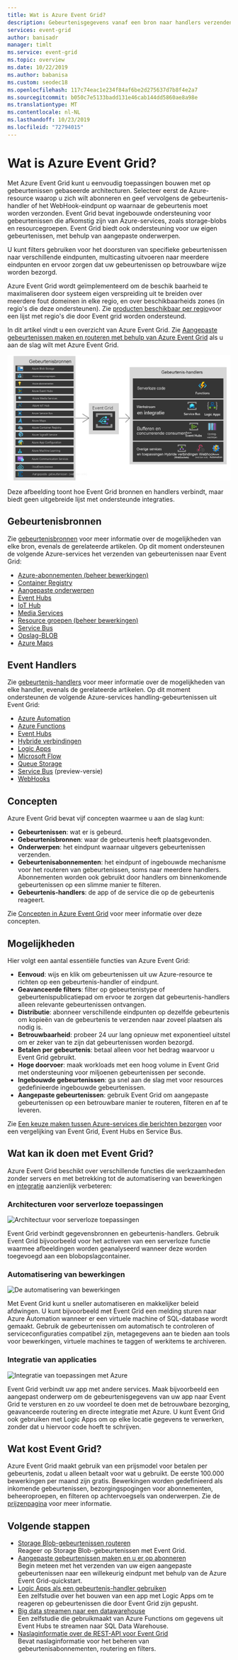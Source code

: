 ```yaml
---
title: Wat is Azure Event Grid?
description: Gebeurtenisgegevens vanaf een bron naar handlers verzenden met Azure Event Grid. Op gebeurtenissen gebaseerde toepassingen ontwikkelen en integreren met Azure-services.
services: event-grid
author: banisadr
manager: timlt
ms.service: event-grid
ms.topic: overview
ms.date: 10/22/2019
ms.author: babanisa
ms.custom: seodec18
ms.openlocfilehash: 117c74eac1e234f84af6be2d275637d7b8f4e2a7
ms.sourcegitcommit: b050c7e5133badd131e46cab144dd5860ae8a98e
ms.translationtype: MT
ms.contentlocale: nl-NL
ms.lasthandoff: 10/23/2019
ms.locfileid: "72794015"
---
```

# <a name="what-is-azure-event-grid"></a>Wat is Azure Event Grid?

Met Azure Event Grid kunt u eenvoudig toepassingen bouwen met op gebeurtenissen gebaseerde architecturen. Selecteer eerst de Azure-resource waarop u zich wilt abonneren en geef vervolgens de gebeurtenis-handler of het WebHook-eindpunt op waarnaar de gebeurtenis moet worden verzonden. Event Grid bevat ingebouwde ondersteuning voor gebeurtenissen die afkomstig zijn van Azure-services, zoals storage-blobs en resourcegroepen. Event Grid biedt ook ondersteuning voor uw eigen gebeurtenissen, met behulp van aangepaste onderwerpen. 

U kunt filters gebruiken voor het doorsturen van specifieke gebeurtenissen naar verschillende eindpunten, multicasting uitvoeren naar meerdere eindpunten en ervoor zorgen dat uw gebeurtenissen op betrouwbare wijze worden bezorgd.

Azure Event Grid wordt geïmplementeerd om de beschik baarheid te maximaliseren door systeem eigen verspreiding uit te breiden over meerdere fout domeinen in elke regio, en over beschikbaarheids zones (in regio's die deze ondersteunen). Zie [producten beschikbaar per regio](https://azure.microsoft.com/global-infrastructure/services/?products=event-grid&regions=all)voor een lijst met regio's die door Event grid worden ondersteund.

In dit artikel vindt u een overzicht van Azure Event Grid. Zie [Aangepaste gebeurtenissen maken en routeren met behulp van Azure Event Grid](custom-event-quickstart.md) als u aan de slag wilt met Azure Event Grid. 

![Event Grid-model van bronnen en handlers](./media/overview/functional-model.png)

Deze afbeelding toont hoe Event Grid bronnen en handlers verbindt, maar biedt geen uitgebreide lijst met ondersteunde integraties.

## <a name="event-sources"></a>Gebeurtenisbronnen

Zie [gebeurtenisbronnen](event-sources.md) voor meer informatie over de mogelijkheden van elke bron, evenals de gerelateerde artikelen. Op dit moment ondersteunen de volgende Azure-services het verzenden van gebeurtenissen naar Event Grid:

* [Azure-abonnementen (beheer bewerkingen)](event-sources.md#azure-subscriptions)
* [Container Registry](event-sources.md#container-registry)
* [Aangepaste onderwerpen](event-sources.md#custom-topics)
* [Event Hubs](event-sources.md#event-hubs)
* [IoT Hub](event-sources.md#iot-hub)
* [Media Services](event-sources.md#media-services)
* [Resource groepen (beheer bewerkingen)](event-sources.md#resource-groups)
* [Service Bus](event-sources.md#service-bus)
* [Opslag-BLOB](event-sources.md#storage)
* [Azure Maps](event-sources.md#maps)

## <a name="event-handlers"></a>Event Handlers

Zie [gebeurtenis-handlers](event-handlers.md) voor meer informatie over de mogelijkheden van elke handler, evenals de gerelateerde artikelen. Op dit moment ondersteunen de volgende Azure-services handling-gebeurtenissen uit Event Grid: 

* [Azure Automation](event-handlers.md#azure-automation)
* [Azure Functions](event-handlers.md#azure-functions)
* [Event Hubs](event-handlers.md#event-hubs)
* [Hybride verbindingen](event-handlers.md#hybrid-connections)
* [Logic Apps](event-handlers.md#logic-apps)
* [Microsoft Flow](https://preview.flow.microsoft.com/connectors/shared_azureeventgrid/azure-event-grid/)
* [Queue Storage](event-handlers.md#queue-storage)
* [Service Bus](event-handlers.md#service-bus-queue-preview) (preview-versie)
* [WebHooks](event-handlers.md#webhooks)

## <a name="concepts"></a>Concepten

Azure Event Grid bevat vijf concepten waarmee u aan de slag kunt:

* **Gebeurtenissen**: wat er is gebeurd.
* **Gebeurtenisbronnen**: waar de gebeurtenis heeft plaatsgevonden.
* **Onderwerpen**: het eindpunt waarnaar uitgevers gebeurtenissen verzenden.
* **Gebeurtenisabonnementen**: het eindpunt of ingebouwde mechanisme voor het routeren van gebeurtenissen, soms naar meerdere handlers. Abonnementen worden ook gebruikt door handlers om binnenkomende gebeurtenissen op een slimme manier te filteren.
* **Gebeurtenis-handlers**: de app of de service die op de gebeurtenis reageert.

Zie [Concepten in Azure Event Grid](concepts.md) voor meer informatie over deze concepten.

## <a name="capabilities"></a>Mogelijkheden

Hier volgt een aantal essentiële functies van Azure Event Grid:

* **Eenvoud**: wijs en klik om gebeurtenissen uit uw Azure-resource te richten op een gebeurtenis-handler of eindpunt.
* **Geavanceerde filters**: filter op gebeurtenistype of gebeurtenispublicatiepad om ervoor te zorgen dat gebeurtenis-handlers alleen relevante gebeurtenissen ontvangen.
* **Distributie**: abonneer verschillende eindpunten op dezelfde gebeurtenis om kopieën van de gebeurtenis te verzenden naar zoveel plaatsen als nodig is.
* **Betrouwbaarheid**: probeer 24 uur lang opnieuw met exponentieel uitstel om er zeker van te zijn dat gebeurtenissen worden bezorgd.
* **Betalen per gebeurtenis**: betaal alleen voor het bedrag waarvoor u Event Grid gebruikt.
* **Hoge doorvoer**: maak workloads met een hoog volume in Event Grid met ondersteuning voor miljoenen gebeurtenissen per seconde.
* **Ingebouwde gebeurtenissen**: ga snel aan de slag met voor resources gedefinieerde ingebouwde gebeurtenissen.
* **Aangepaste gebeurtenissen**: gebruik Event Grid om aangepaste gebeurtenissen op een betrouwbare manier te routeren, filteren en af te leveren.

Zie [Een keuze maken tussen Azure-services die berichten bezorgen](compare-messaging-services.md) voor een vergelijking van Event Grid, Event Hubs en Service Bus.

## <a name="what-can-i-do-with-event-grid"></a>Wat kan ik doen met Event Grid?

Azure Event Grid beschikt over verschillende functies die werkzaamheden zonder servers en met betrekking tot de automatisering van bewerkingen en [integratie](https://azure.com/integration) aanzienlijk verbeteren: 

### <a name="serverless-application-architectures"></a>Architecturen voor serverloze toepassingen

![Architectuur voor serverloze toepassingen](./media/overview/serverless_web_app.png)

Event Grid verbindt gegevensbronnen en gebeurtenis-handlers. Gebruik Event Grid bijvoorbeeld voor het activeren van een serverloze functie waarmee afbeeldingen worden geanalyseerd wanneer deze worden toegevoegd aan een blobopslagcontainer. 

### <a name="ops-automation"></a>Automatisering van bewerkingen

![De automatisering van bewerkingen](./media/overview/Ops_automation.png)

Met Event Grid kunt u sneller automatiseren en makkelijker beleid afdwingen. U kunt bijvoorbeeld met Event Grid een melding sturen naar Azure Automation wanneer er een virtuele machine of SQL-database wordt gemaakt. Gebruik de gebeurtenissen om automatisch te controleren of serviceconfiguraties compatibel zijn, metagegevens aan te bieden aan tools voor bewerkingen, virtuele machines te taggen of werkitems te archiveren.

### <a name="application-integration"></a>Integratie van applicaties

![Integratie van toepassingen met Azure](./media/overview/app_integration.png)

Event Grid verbindt uw app met andere services. Maak bijvoorbeeld een aangepast onderwerp om de gebeurtenisgegevens van uw app naar Event Grid te versturen en zo uw voordeel te doen met de betrouwbare bezorging, geavanceerde routering en directe integratie met Azure. U kunt Event Grid ook gebruiken met Logic Apps om op elke locatie gegevens te verwerken, zonder dat u hiervoor code hoeft te schrijven. 

## <a name="how-much-does-event-grid-cost"></a>Wat kost Event Grid?

Azure Event Grid maakt gebruik van een prijsmodel voor betalen per gebeurtenis, zodat u alleen betaalt voor wat u gebruikt. De eerste 100.000 bewerkingen per maand zijn gratis. Bewerkingen worden gedefinieerd als inkomende gebeurtenissen, bezorgingspogingen voor abonnementen, beheeroproepen, en filteren op achtervoegsels van onderwerpen. Zie de [prijzenpagina](https://azure.microsoft.com/pricing/details/event-grid/) voor meer informatie.

## <a name="next-steps"></a>Volgende stappen

* [Storage Blob-gebeurtenissen routeren](../storage/blobs/storage-blob-event-quickstart.md?toc=%2fazure%2fevent-grid%2ftoc.json)  
  Reageer op Storage Blob-gebeurtenissen met Event Grid.
* [Aangepaste gebeurtenissen maken en u er op abonneren](custom-event-quickstart.md)  
  Begin meteen met het verzenden van uw eigen aangepaste gebeurtenissen naar een willekeurig eindpunt met behulp van de Azure Event Grid-quickstart.
* [Logic Apps als een gebeurtenis-handler gebruiken](monitor-virtual-machine-changes-event-grid-logic-app.md)  
  Een zelfstudie over het bouwen van een app met Logic Apps om te reageren op gebeurtenissen die door Event Grid zijn gepusht.
* [Big data streamen naar een datawarehouse](event-grid-event-hubs-integration.md)  
  Een zelfstudie die gebruikmaakt van Azure Functions om gegevens uit Event Hubs te streamen naar SQL Data Warehouse.
* [Naslaginformatie over de REST-API voor Event Grid](/rest/api/eventgrid)  
  Bevat naslaginformatie voor het beheren van gebeurtenisabonnementen, routering en filters.
